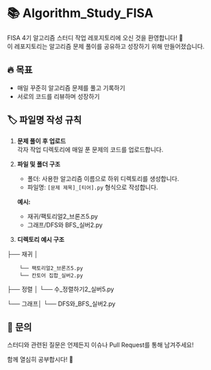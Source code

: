 # 📚 Algorithm_Study_FISA

FISA 4기 알고리즘 스터디 작업 레포지토리에 오신 것을 환영합니다! 🚀  
이 레포지토리는 알고리즘 문제 풀이를 공유하고 성장하기 위해 만들어졌습니다.

## 🔥 목표

- 매일 꾸준히 알고리즘 문제를 풀고 기록하기  
- 서로의 코드를 리뷰하며 성장하기
  
## 🏷️ 파일명 작성 규칙

1. **문제 풀이 후 업로드**  
   각자 작업 디렉토리에 매일 푼 문제의 코드를 업로드합니다.

2. **파일 및 폴더 구조**  
   - 폴더: 사용한 알고리즘 이름으로 하위 디렉토리를 생성합니다.  
   - 파일명: `[문제 제목]_[티어].py` 형식으로 작성합니다.

   **예시:**
   - 재귀/팩토리얼2_브론즈5.py
   - 그래프/DFS와 BFS_실버2.py
  
 3. **디렉토리 예시 구조**
    
├── 재귀 │   

        └── 팩토리얼2_브론즈5.py
        └── 칸토어 집합_실버2.py
    
├── 정렬 │
        └── 수_정렬하기2_실버5.py
    
└── 그래프│
         └── DFS와_BFS_실버2.py

## 💬 문의

스터디와 관련된 질문은 언제든지 이슈나 Pull Request를 통해 남겨주세요!

함께 열심히 공부합시다! 💪
